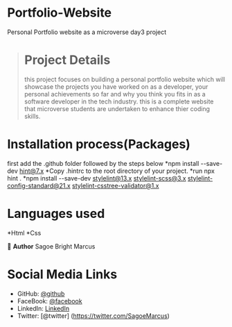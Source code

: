 # Portfolio-Website
Personal Portfolio website as a microverse day3 project

># Project Details
>this project focuses on building a personal portfolio website
which will showcase the projects you have worked on as a developer, your personal achievements so far and why you think you fits in as a software developer in the tech industry.
this is a complete website that microverse students are undertaken to enhance thier coding skills. 


# Installation process(Packages)
first add the .github folder followed by the steps below
*npm install --save-dev hint@7.x
*Copy .hintrc to the root directory of your project.
*run npx hint .
*npm install --save-dev stylelint@13.x stylelint-scss@3.x stylelint-config-standard@21.x stylelint-csstree-validator@1.x

# Languages used
*Html
*Css

👤 **Author**
Sagoe Bright Marcus

# Social Media Links

- GitHub: [@github](https://www.linkedin.com/in/bright-marcus-sagoe-74335820a/)
- FaceBook: [@facebook](https://web.facebook.com/?_rdc=1&_rdr)
- LinkedIn: [LinkedIn](https://linkedin.com/in/linkedinhandle)
- Twitter: [@twitter] (https://twitter.com/SagoeMarcus)